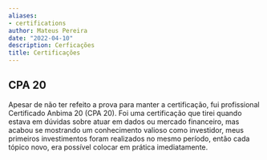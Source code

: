 ```yaml
---
aliases:
- certifications
author: Mateus Pereira
date: "2022-04-10"
description: Cerficações
title: Certificações
---
```


## CPA 20

Apesar de não ter refeito a prova para manter a certificação, fui profissional Certificado Anbima 20 (CPA 20). Foi uma certificação que tirei quando estava em dúvidas sobre atuar em dados ou mercado financeiro, mas acabou se mostrando um conhecimento valioso como investidor, meus primeiros investimentos foram realizados no mesmo período, então cada tópico novo, era possível colocar em prática imediatamente.

